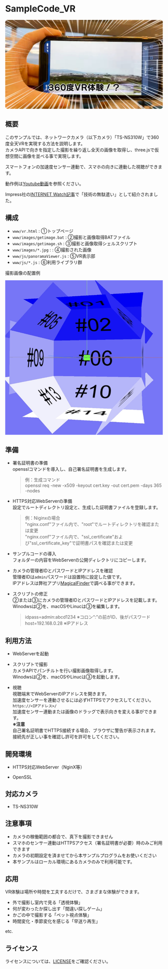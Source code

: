 # SampleCode_VR

![vr](./img/vr.jpg)

## 概要

このサンプルでは、ネットワークカメラ（以下カメラ）「TS-NS310W」で360度全天VRを実現する方法を説明します。  
カメラAPIで向きを指定した撮影を繰り返し全天の画像を取得し、three.jsで仮想空間に画像を並べる事で実現します。  

スマートフォンの加速度センサー連動で、スマホの向きに連動した視聴ができます。  

動作例は[Youtube動画](https://www.youtube.com/watch?v=ahM26jYdykI)を参照ください。

Impress社の[INTERNET Watch記事](https://internet.watch.impress.co.jp/docs/topic/shimizu_sp/1538426.html)で「技術の無駄遣い」として紹介されました。

## 構成

- `www/vr.html` : ①トップページ
- `www/images/getimage.bat` : ②撮影と画像取得BATファイル
- `www/images/getimage.sh` : ③撮影と画像取得シェルスクリプト
- `www/images/*.jpg` : : ④撮影された画像
- `www/js/panoramaViewer.js` : ⑤VR表示部
- `www/js/*.js` : ⑥利用ライブラリ群

撮影画像の配置例

![dev](./img/360vr_dev.jpg)

## 準備

- 署名証明書の準備  
opensslコマンドを導入し、自己署名証明書を生成します。  
  > 例：生成コマンド  
  openssl req -new -x509 -keyout cert.key -out cert.pem -days 365 -nodes  

- HTTPS対応WebServerの準備  
  設定でルートディレクトリ設定と、生成した証明書ファイルを登録します。  
  > 例：Niginxの場合  
  "nginx.conf"ファイル内で、"root"でルートディレクトリを確認または変更  
  "nginx.conf"ファイル内で、"ssl_certificate"および"ssl_certificate_key"で証明書パスを確認または変更  

- サンプルコードの導入  
フォルダーの内容をWebServerの公開ディレクトリにコピーします。  

- カメラの管理者IDとパスワードとIPアドレスを確認  
管理者IDは`admin`パスワードは設置時に設定した値です。  
IPアドレスは弊社アプリ[MagicalFinder](https://www.iodata.jp/lib/software/m/1551.htm)で調べる事ができます。  

- スクリプトの修正  
②または③にカメラの管理者IDとパスワードとIPアドレスを記載します。  
Winodwsは②を、macOSやLinucは③を編集します。  
  > idpass=admin:abcd1234 ※コロン“:”の前がID、後がパスワード  
  host=192.168.0.28 ※IPアドレス  

## 利用方法

- WebServerを起動

- スクリプトで撮影  
カメラAPIでパンチルトを行い撮影画像取得します。  
Winodwsは②を、macOSやLinucは③を起動します。  

- 視聴  
視聴端末でWebServerのIPアドレスを開きます。  
加速度センサーを連動させるには必ずHTTPSでアクセスしてください。  
`https://<IPアドレス>/`  
加速度センサー連動または画像のドラッグで表示向きを変える事ができます。  
**※注意**  
自己署名証明書でHTTPS接続する場合、ブラウザに警告が表示されます。  
接続先が正しい事を確認し許可を許可をしてください。  

## 開発環境  

- HTTPS対応WebServer（NginX等）

- OpenSSL

## 対応カメラ  

- TS-NS310W  

## 注意事項

- カメラの稼働範囲の都合で、真下を撮影できません
- スマホのセンサー連動はHTTPSアクセス（署名証明書が必要）時のみご利用できます
- カメラの初期設定を済ませてから本サンプルプログラムをお使いください
- 本サンプルはローカル環境にあるカメラのみで利用可能です。

## 応用

VR体験は場所や時間を工夫するだけで、さまざまな体験ができます。

- 外で撮影し室内で見る「透視体験」
- 何が変わったか探し出す「間違い探しゲーム」
- かごの中で撮影する「ペット視点体験」
- 時間変化・季節変化を感じる「早送り再生」

etc.

## ライセンス

ライセンスについては、[LICENSE](../../LICENSE)をご確認ください。

